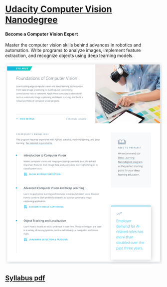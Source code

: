 # [Udacity Computer Vision Nanodegree](https://www.udacity.com/course/computer-vision-nanodegree--nd891) 


#### Become a Computer Vision Expert
<p>Master the computer vision skills behind advances in robotics and automation. Write programs to analyze images, implement feature extraction, and recognize objects using deep learning models.</p>

![CVND outline](asset/outline.png)



## [Syllabus pdf](https://d20vrrgs8k4bvw.cloudfront.net/documents/en-US/Computer+Vision+Nanodegree+Syllabus.pdf)
